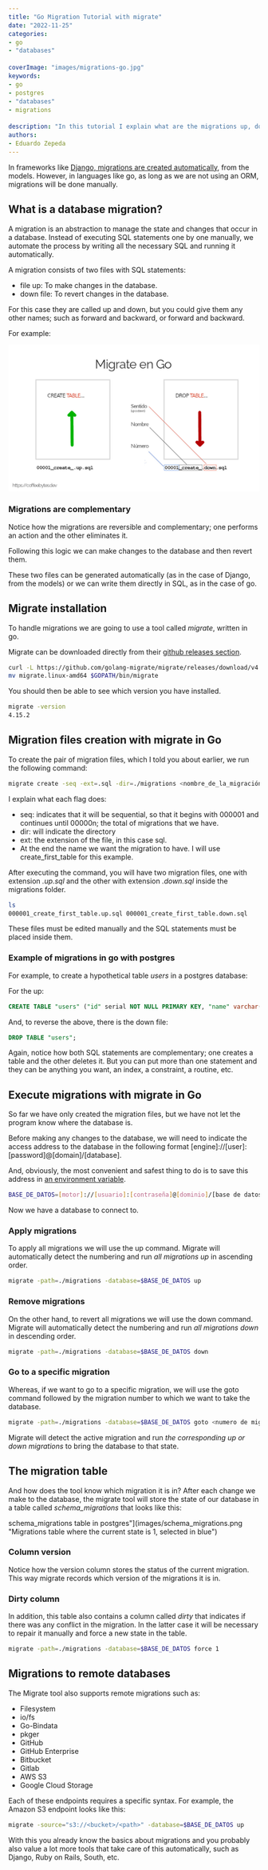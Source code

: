```yaml
---
title: "Go Migration Tutorial with migrate"
date: "2022-11-25"
categories:
- go
- "databases" 

coverImage: "images/migrations-go.jpg"
keywords:
- go
- postgres
- "databases"
- migrations

description: "In this tutorial I explain what are the migrations up, down of a database, as well as how to create and manage them using go's migrate library."
authors:
- Eduardo Zepeda
---
```


In frameworks like [Django, migrations are created automatically](/why-should-you-use-django-framework/), from the models. However, in languages like go, as long as we are not using an ORM, migrations will be done manually.

## What is a database migration?

A migration is an abstraction to manage the state and changes that occur in a database. Instead of executing SQL statements one by one manually, we automate the process by writing all the necessary SQL and running it automatically.

A migration consists of two files with SQL statements:

* file up: To make changes in the database.
* down file: To revert changes in the database.

For this case they are called up and down, but you could give them any other names; such as forward and backward, or forward and backward.

For example:

![](images/migrations.jpg "Manually generated migration files")

### Migrations are complementary

Notice how the migrations are reversible and complementary; one performs an action and the other eliminates it.

Following this logic we can make changes to the database and then revert them.

These two files can be generated automatically (as in the case of Django, from the models) or we can write them directly in SQL, as in the case of go.

## Migrate installation

To handle migrations we are going to use a tool called _migrate_, written in go.

Migrate can be downloaded directly from their [github releases section](https://github.com/golang-migrate/migrate/releases).

```bash
curl -L https://github.com/golang-migrate/migrate/releases/download/v4.15.2/migrate.linux-amd64.tar.gz | tar xvz
mv migrate.linux-amd64 $GOPATH/bin/migrate
```

You should then be able to see which version you have installed.

```bash
migrate -version
4.15.2
```

## Migration files creation with migrate in Go

To create the pair of migration files, which I told you about earlier, we run the following command:

```bash
migrate create -seq -ext=.sql -dir=./migrations <nombre_de_la_migración>
```

I explain what each flag does:

* seq: indicates that it will be sequential, so that it begins with 000001 and continues until 00000n; the total of migrations that we have.
* dir: will indicate the directory
* ext: the extension of the file, in this case sql.
* At the end the name we want the migration to have. I will use create_first_table for this example.

After executing the command, you will have two migration files, one with extension _.up.sql_ and the other with extension _.down.sql_ inside the migrations folder.

```bash
ls
000001_create_first_table.up.sql 000001_create_first_table.down.sql
```

These files must be edited manually and the SQL statements must be placed inside them.

### Example of migrations in go with postgres

For example, to create a hypothetical table _users_ in a postgres database:

For the up:

```sql
CREATE TABLE "users" ("id" serial NOT NULL PRIMARY KEY, "name" varchar(50) NOT NULL);
```

And, to reverse the above, there is the down file:

```sql
DROP TABLE "users";
```

Again, notice how both SQL statements are complementary; one creates a table and the other deletes it. But you can put more than one statement and they can be anything you want, an index, a constraint, a routine, etc.

## Execute migrations with migrate in Go

So far we have only created the migration files, but we have not let the program know where the database is.

Before making any changes to the database, we will need to indicate the access address to the database in the following format [engine]://[user]:[password]@[domain]/[database].

And, obviously, the most convenient and safest thing to do is to save this address in [an environment variable](/linux-commands-you-should-know-part-two/).

```bash
BASE_DE_DATOS=[motor]://[usuario]:[contraseña]@[dominio]/[base de datos]
```

Now we have a database to connect to.

### Apply migrations

To apply all migrations we will use the up command. Migrate will automatically detect the numbering and run _all migrations up_ in ascending order.

```bash
migrate -path=./migrations -database=$BASE_DE_DATOS up
```

### Remove migrations

On the other hand, to revert all migrations we will use the down command. Migrate will automatically detect the numbering and run _all migrations down_ in descending order.

```bash
migrate -path=./migrations -database=$BASE_DE_DATOS down
```

### Go to a specific migration

Whereas, if we want to go to a specific migration, we will use the goto command followed by the migration number to which we want to take the database.

```bash
migrate -path=./migrations -database=$BASE_DE_DATOS goto <numero de migración>
```

Migrate will detect the active migration and run _the corresponding up or down migrations_ to bring the database to that state.

## The migration table

And how does the tool know which migration it is in? After each change we make to the database, the migrate tool will store the state of our database in a table called _schema_migrations_ that looks like this:

schema_migrations table in postgres"](images/schema_migrations.png "Migrations table where the current state is 1, selected in blue")

### Column version

Notice how the version column stores the status of the current migration. This way migrate records which version of the migrations it is in.

### Dirty column

In addition, this table also contains a column called _dirty_ that indicates if there was any conflict in the migration. In the latter case it will be necessary to repair it manually and force a new state in the table.

```bash
migrate -path=./migrations -database=$BASE_DE_DATOS force 1
```

## Migrations to remote databases

The Migrate tool also supports remote migrations such as:

* Filesystem
* io/fs
* Go-Bindata
* pkger
* GitHub
* GitHub Enterprise
* Bitbucket
* Gitlab
* AWS S3
* Google Cloud Storage

Each of these endpoints requires a specific syntax. For example, the Amazon S3 endpoint looks like this:

```bash
migrate -source="s3://<bucket>/<path>" -database=$BASE_DE_DATOS up
```

With this you already know the basics about migrations and you probably also value a lot more tools that take care of this automatically, such as Django, Ruby on Rails, South, etc.